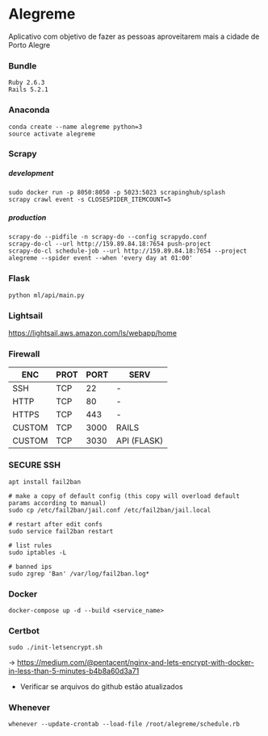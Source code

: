 
# Alegreme
Aplicativo com objetivo de fazer as pessoas aproveitarem mais a cidade de Porto Alegre


### Bundle
    Ruby 2.6.3
    Rails 5.2.1


### Anaconda
    conda create --name alegreme python=3
    source activate alegreme

### Scrapy


##### development
    sudo docker run -p 8050:8050 -p 5023:5023 scrapinghub/splash
    scrapy crawl event -s CLOSESPIDER_ITEMCOUNT=5

##### production
    scrapy-do --pidfile -n scrapy-do --config scrapydo.conf
    scrapy-do-cl --url http://159.89.84.18:7654 push-project
    scrapy-do-cl schedule-job --url http://159.89.84.18:7654 --project alegreme --spider event --when 'every day at 01:00'


### Flask

    python ml/api/main.py

### Lightsail

https://lightsail.aws.amazon.com/ls/webapp/home

### Firewall

|ENC|PROT|PORT|SERV|
|--|--|--|--|
SSH| TCP| 22| -
HTTP | TCP | 80 | -
HTTPS | TCP | 443 | -
CUSTOM | TCP | 3000 | RAILS
CUSTOM | TCP | 3030 | API (FLASK)


### SECURE SSH

    apt install fail2ban

    # make a copy of default config (this copy will overload default params according to manual)
    sudo cp /etc/fail2ban/jail.conf /etc/fail2ban/jail.local

    # restart after edit confs
    sudo service fail2ban restart

    # list rules
    sudo iptables -L

    # banned ips
    sudo zgrep 'Ban' /var/log/fail2ban.log*


### Docker

    docker-compose up -d --build <service_name>

### Certbot
    sudo ./init-letsencrypt.sh

-> https://medium.com/@pentacent/nginx-and-lets-encrypt-with-docker-in-less-than-5-minutes-b4b8a60d3a71

* Verificar se arquivos do github estão atualizados


### Whenever
    whenever --update-crontab --load-file /root/alegreme/schedule.rb
